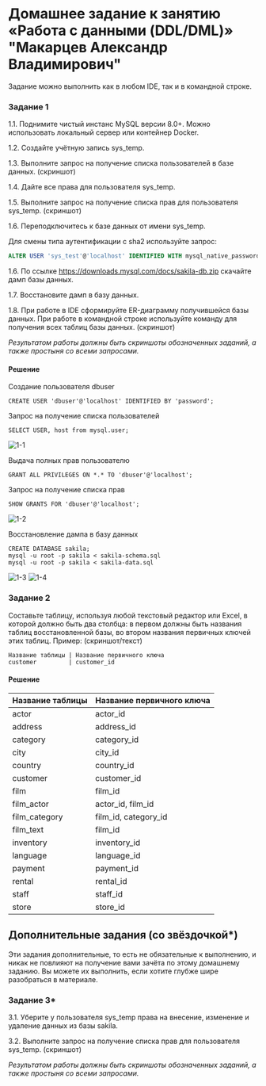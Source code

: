 # Домашнее задание к занятию «Работа с данными (DDL/DML)» "Макарцев Александр Владимирович"

Задание можно выполнить как в любом IDE, так и в командной строке.

### Задание 1
1.1. Поднимите чистый инстанс MySQL версии 8.0+. Можно использовать локальный сервер или контейнер Docker.

1.2. Создайте учётную запись sys_temp. 

1.3. Выполните запрос на получение списка пользователей в базе данных. (скриншот)

1.4. Дайте все права для пользователя sys_temp. 

1.5. Выполните запрос на получение списка прав для пользователя sys_temp. (скриншот)

1.6. Переподключитесь к базе данных от имени sys_temp.

Для смены типа аутентификации с sha2 используйте запрос: 
```sql
ALTER USER 'sys_test'@'localhost' IDENTIFIED WITH mysql_native_password BY 'password';
```
1.6. По ссылке https://downloads.mysql.com/docs/sakila-db.zip скачайте дамп базы данных.

1.7. Восстановите дамп в базу данных.

1.8. При работе в IDE сформируйте ER-диаграмму получившейся базы данных. При работе в командной строке используйте команду для получения всех таблиц базы данных. (скриншот)

*Результатом работы должны быть скриншоты обозначенных заданий, а также простыня со всеми запросами.*

#### Решение

Создание пользователя dbuser

```
CREATE USER 'dbuser'@'localhost' IDENTIFIED BY 'password'; 
```
Запрос на получение списка пользователей

```
SELECT USER, host from mysql.user;
```
![1-1](./12-1-1.png)

Выдача полных прав пользователю

```
GRANT ALL PRIVILEGES ON *.* TO 'dbuser'@'localhost';
```

Запрос на получение списка прав

```
SHOW GRANTS FOR 'dbuser'@'localhost';
```
![1-2](./12-1-2.png)

Восстановление дампа в базу данных

```
CREATE DATABASE sakila;
mysql -u root -p sakila < sakila-schema.sql
mysql -u root -p sakila < sakila-data.sql
```
![1-3](./12-1-3.png)
![1-4](./12-1-4.png)

### Задание 2
Составьте таблицу, используя любой текстовый редактор или Excel, в которой должно быть два столбца: в первом должны быть названия таблиц восстановленной базы, во втором названия первичных ключей этих таблиц. Пример: (скриншот/текст)
```
Название таблицы | Название первичного ключа
customer         | customer_id
```

#### Решение

| Название таблицы | Название первичного ключа |
|---|---|
| actor | actor_id |
| address | address_id |
| category | category_id |
| city | city_id |
| country | country_id |
| customer | customer_id |
| film | film_id |
| film_actor | actor_id, film_id |
| film_category | film_id, category_id |
| film_text | film_id |
| inventory | inventory_id |
| language | language_id |
| payment | payment_id |
| rental | rental_id |
| staff | staff_id |
| store | store_id |


## Дополнительные задания (со звёздочкой*)
Эти задания дополнительные, то есть не обязательные к выполнению, и никак не повлияют на получение вами зачёта по этому домашнему заданию. Вы можете их выполнить, если хотите глубже шире разобраться в материале.

### Задание 3*
3.1. Уберите у пользователя sys_temp права на внесение, изменение и удаление данных из базы sakila.

3.2. Выполните запрос на получение списка прав для пользователя sys_temp. (скриншот)

*Результатом работы должны быть скриншоты обозначенных заданий, а также простыня со всеми запросами.*